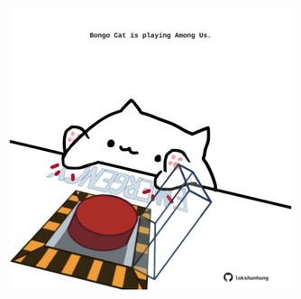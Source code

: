 <!-- built at 09/03/2025, 23:00:38 UTC -->
<p align="center">
  <img width="500" height="500" src="./ReadmeImage.svg">
</p>
